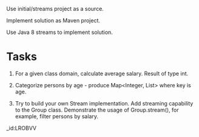 Use initial/streams project as a source.

Implement solution as Maven project.

Use Java 8 streams to implement solution.

Tasks
=====

1) For a given class domain, calculate average salary. Result of type int.

2) Categorize persons by age - produce Map<Integer, List<Person>> where key is age.

3) Try to build your own Stream implementation. Add streaming capability to the Group class. Demonstrate the usage of Group.stream(), for example, filter persons by salary.

_id:LROBVV